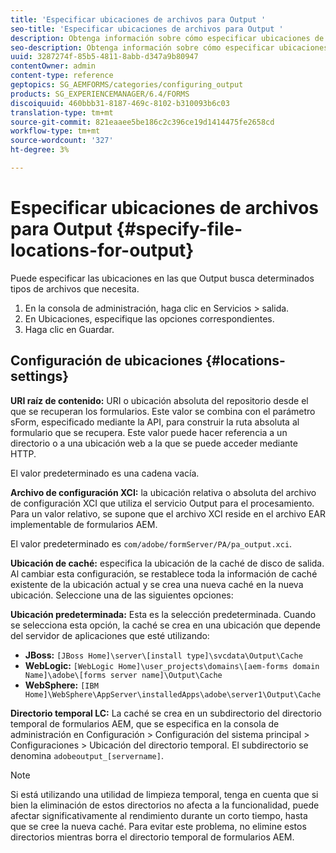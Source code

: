 ```yaml
---
title: 'Especificar ubicaciones de archivos para Output '
seo-title: 'Especificar ubicaciones de archivos para Output '
description: Obtenga información sobre cómo especificar ubicaciones de archivos para Output.
seo-description: Obtenga información sobre cómo especificar ubicaciones de archivos para Output.
uuid: 3287274f-85b5-4811-8abb-d347a9b80947
contentOwner: admin
content-type: reference
geptopics: SG_AEMFORMS/categories/configuring_output
products: SG_EXPERIENCEMANAGER/6.4/FORMS
discoiquuid: 460bbb31-8187-469c-8102-b310093b6c03
translation-type: tm+mt
source-git-commit: 821eaaee5be186c2c396ce19d1414475fe2658cd
workflow-type: tm+mt
source-wordcount: '327'
ht-degree: 3%

---
```



# Especificar ubicaciones de archivos para Output {#specify-file-locations-for-output}

Puede especificar las ubicaciones en las que Output busca determinados tipos de archivos que necesita.

1. En la consola de administración, haga clic en Servicios > salida.
1. En Ubicaciones, especifique las opciones correspondientes.
1. Haga clic en Guardar.

## Configuración de ubicaciones {#locations-settings}

**URI raíz de contenido:** URI o ubicación absoluta del repositorio desde el que se recuperan los formularios. Este valor se combina con el parámetro sForm, especificado mediante la API, para construir la ruta absoluta al formulario que se recupera. Este valor puede hacer referencia a un directorio o a una ubicación web a la que se puede acceder mediante HTTP.

El valor predeterminado es una cadena vacía.

**Archivo de configuración XCI:** la ubicación relativa o absoluta del archivo de configuración XCI que utiliza el servicio Output para el procesamiento. Para un valor relativo, se supone que el archivo XCI reside en el archivo EAR implementable de formularios AEM.

El valor predeterminado es `com/adobe/formServer/PA/pa_output.xci`.

**Ubicación de caché:** especifica la ubicación de la caché de disco de salida. Al cambiar esta configuración, se restablece toda la información de caché existente de la ubicación actual y se crea una nueva caché en la nueva ubicación. Seleccione una de las siguientes opciones:

**Ubicación predeterminada:** Esta es la selección predeterminada. Cuando se selecciona esta opción, la caché se crea en una ubicación que depende del servidor de aplicaciones que esté utilizando:

* **JBoss:** `[JBoss Home]\server\[install type]\svcdata\Output\Cache`
* **WebLogic:** `[WebLogic Home]\user_projects\domains\[aem-forms domain Name]\adobe\[forms server name]\Output\Cache`
* **WebSphere:** `[IBM Home]\WebSphere\AppServer\installedApps\adobe\server1\Output\Cache`

**Directorio temporal LC:** La caché se crea en un subdirectorio del directorio temporal de formularios AEM, que se especifica en la consola de administración en Configuración > Configuración del sistema principal > Configuraciones > Ubicación del directorio temporal. El subdirectorio se denomina `adobeoutput_[servername]`.

>[!NOTE]
>
>Si está utilizando una utilidad de limpieza temporal, tenga en cuenta que si bien la eliminación de estos directorios no afecta a la funcionalidad, puede afectar significativamente al rendimiento durante un corto tiempo, hasta que se cree la nueva caché. Para evitar este problema, no elimine estos directorios mientras borra el directorio temporal de formularios AEM.

